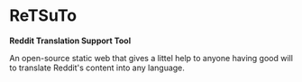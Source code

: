 # ReTSuTo
**Reddit Translation Support Tool**

An open-source static web that gives a littel help to anyone having good will to translate Reddit's content into any language.